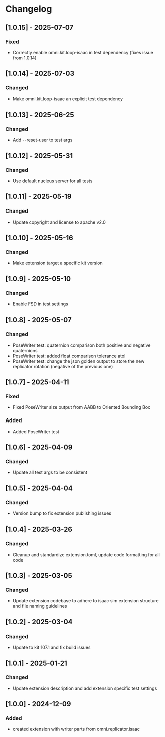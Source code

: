 # Changelog
## [1.0.15] - 2025-07-07
### Fixed
- Correctly enable omni.kit.loop-isaac in test dependency (fixes issue from 1.0.14)

## [1.0.14] - 2025-07-03
### Changed
- Make omni.kit.loop-isaac an explicit test dependency

## [1.0.13] - 2025-06-25
### Changed
- Add --reset-user to test args

## [1.0.12] - 2025-05-31
### Changed
- Use default nucleus server for all tests

## [1.0.11] - 2025-05-19
### Changed
- Update copyright and license to apache v2.0

## [1.0.10] - 2025-05-16
### Changed
- Make extension target a specific kit version

## [1.0.9] - 2025-05-10
### Changed
- Enable FSD in test settings

## [1.0.8] - 2025-05-07
### Changed
- PoseWriter test: quaternion comparison both positive and negative quaternions
- PoseWriter test: added float comparison tolerance atol
- PoseWriter test: change the json golden output to store the new replicator rotation (negative of the previous one)

## [1.0.7] - 2025-04-11
### Fixed
- Fixed PoseWriter size output from AABB to Oriented Bounding Box

### Added
- Added PoseWriter test

## [1.0.6] - 2025-04-09
### Changed
- Update all test args to be consistent

## [1.0.5] - 2025-04-04
### Changed
- Version bump to fix extension publishing issues

## [1.0.4] - 2025-03-26
### Changed
- Cleanup and standardize extension.toml, update code formatting for all code

## [1.0.3] - 2025-03-05
### Changed
- Update extension codebase to adhere to isaac sim extension structure and file naming  guidelines

## [1.0.2] - 2025-03-04
### Changed
- Update to kit 107.1 and fix build issues

## [1.0.1] - 2025-01-21
### Changed
- Update extension description and add extension specific test settings

## [1.0.0] - 2024-12-09
### Added
- created extension with writer parts from omni.replicator.isaac
